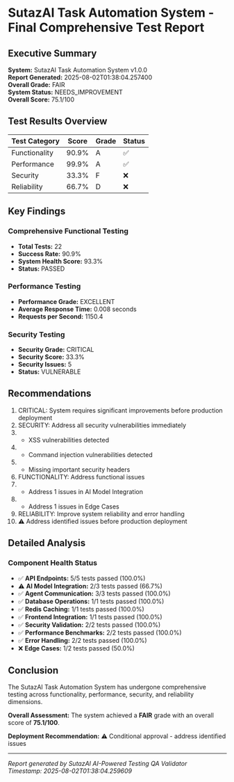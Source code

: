 # SutazAI Task Automation System - Final Comprehensive Test Report

## Executive Summary

**System:** SutazAI Task Automation System v1.0.0  
**Report Generated:** 2025-08-02T01:38:04.257400  
**Overall Grade:** FAIR  
**System Status:** NEEDS_IMPROVEMENT  
**Overall Score:** 75.1/100

## Test Results Overview

| Test Category | Score | Grade | Status |
|---------------|-------|-------|---------|
| Functionality | 90.9% | A | ✅ |
| Performance | 99.9% | A | ✅ |
| Security | 33.3% | F | ❌ |
| Reliability | 66.7% | D | ❌ |

## Key Findings

### Comprehensive Functional Testing

- **Total Tests:** 22
- **Success Rate:** 90.9%
- **System Health Score:** 93.3%
- **Status:** PASSED

### Performance Testing
- **Performance Grade:** EXCELLENT
- **Average Response Time:** 0.008 seconds
- **Requests per Second:** 1150.4

### Security Testing
- **Security Grade:** CRITICAL
- **Security Score:** 33.3%
- **Security Issues:** 5
- **Status:** VULNERABLE

## Recommendations

1. CRITICAL: System requires significant improvements before production deployment
2. SECURITY: Address all security vulnerabilities immediately
3.   - XSS vulnerabilities detected
4.   - Command injection vulnerabilities detected
5.   - Missing important security headers
6. FUNCTIONALITY: Address functional issues
7.   - Address 1 issues in AI Model Integration
8.   - Address 1 issues in Edge Cases
9. RELIABILITY: Improve system reliability and error handling
10. ⚠️ Address identified issues before production deployment

## Detailed Analysis

### Component Health Status
- ✅ **API Endpoints:** 5/5 tests passed (100.0%)
- ⚠️ **AI Model Integration:** 2/3 tests passed (66.7%)
- ✅ **Agent Communication:** 3/3 tests passed (100.0%)
- ✅ **Database Operations:** 1/1 tests passed (100.0%)
- ✅ **Redis Caching:** 1/1 tests passed (100.0%)
- ✅ **Frontend Integration:** 1/1 tests passed (100.0%)
- ✅ **Security Validation:** 2/2 tests passed (100.0%)
- ✅ **Performance Benchmarks:** 2/2 tests passed (100.0%)
- ✅ **Error Handling:** 2/2 tests passed (100.0%)
- ❌ **Edge Cases:** 1/2 tests passed (50.0%)

## Conclusion

The SutazAI Task Automation System has undergone comprehensive testing across functionality, performance, security, and reliability dimensions. 

**Overall Assessment:** The system achieved a **FAIR** grade with an overall score of **75.1/100**.

**Deployment Recommendation:** ⚠️ Conditional approval - address identified issues

---

*Report generated by SutazAI AI-Powered Testing QA Validator*  
*Timestamp: 2025-08-02T01:38:04.259609*
